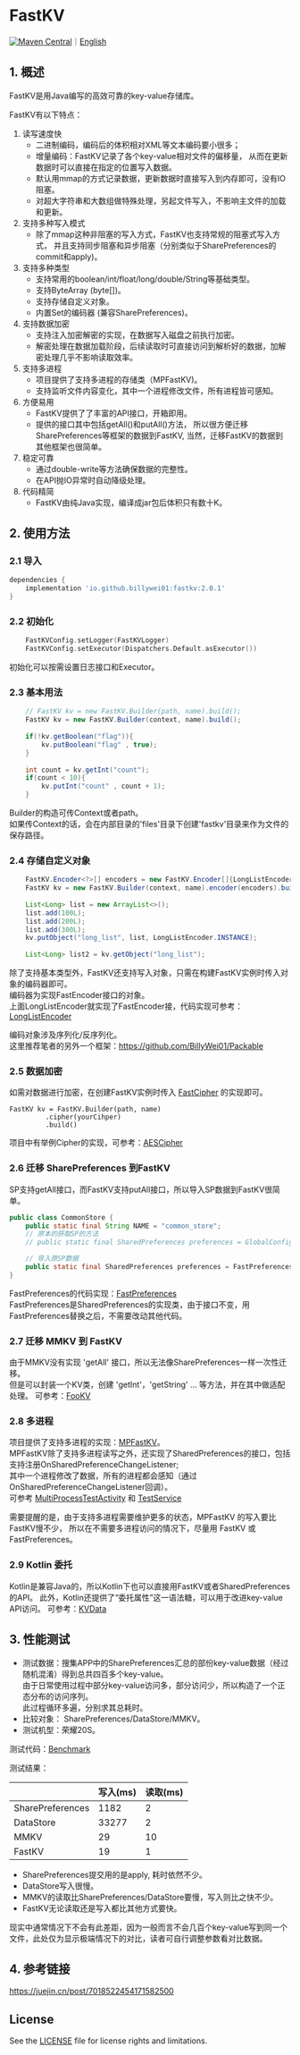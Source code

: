 # FastKV
[![Maven Central](https://img.shields.io/maven-central/v/io.github.billywei01/fastkv)](https://search.maven.org/artifact/io.github.billywei01/fastkv)｜[English](README_EN.md)

## 1. 概述
FastKV是用Java编写的高效可靠的key-value存储库。<br>

FastKV有以下特点：
1. 读写速度快
    - 二进制编码，编码后的体积相对XML等文本编码要小很多；
    - 增量编码：FastKV记录了各个key-value相对文件的偏移量，
      从而在更新数据时可以直接在指定的位置写入数据。
    - 默认用mmap的方式记录数据，更新数据时直接写入到内存即可，没有IO阻塞。
    - 对超大字符串和大数组做特殊处理，另起文件写入，不影响主文件的加载和更新。
2. 支持多种写入模式
   - 除了mmap这种非阻塞的写入方式，FastKV也支持常规的阻塞式写入方式，
     并且支持同步阻塞和异步阻塞（分别类似于SharePreferences的commit和apply)。
3. 支持多种类型
   - 支持常用的boolean/int/float/long/double/String等基础类型。
   - 支持ByteArray (byte[])。
   - 支持存储自定义对象。
   - 内置Set<String>的编码器 (兼容SharePreferences)。
4. 支持数据加密
   - 支持注入加密解密的实现，在数据写入磁盘之前执行加密。
   - 解密处理在数据加载阶段，后续读取时可直接访问到解析好的数据，加解密处理几乎不影响读取效率。
5. 支持多进程
   - 项目提供了支持多进程的存储类（MPFastKV)。
   - 支持监听文件内容变化，其中一个进程修改文件，所有进程皆可感知。
6. 方便易用
   - FastKV提供了了丰富的API接口，开箱即用。
   - 提供的接口其中包括getAll()和putAll()方法，
     所以很方便迁移SharePreferences等框架的数据到FastKV, 当然，迁移FastKV的数据到其他框架也很简单。
7. 稳定可靠
   - 通过double-write等方法确保数据的完整性。
   - 在API抛IO异常时自动降级处理。
8. 代码精简
   - FastKV由纯Java实现，编译成jar包后体积只有数十K。
   
## 2. 使用方法

### 2.1 导入

```gradle
dependencies {
    implementation 'io.github.billywei01:fastkv:2.0.1'
}
```

### 2.2 初始化
```kotlin
    FastKVConfig.setLogger(FastKVLogger)
    FastKVConfig.setExecutor(Dispatchers.Default.asExecutor())
```
初始化可以按需设置日志接口和Executor。


### 2.3 基本用法

```java
    // FastKV kv = new FastKV.Builder(path, name).build();
    FastKV kv = new FastKV.Builder(context, name).build();
    
    if(!kv.getBoolean("flag")){
        kv.putBoolean("flag" , true);
    }
    
    int count = kv.getInt("count");
    if(count < 10){
        kv.putInt("count" , count + 1);
    }
```

Builder的构造可传Context或者path。<br>
如果传Context的话，会在内部目录的'files'目录下创建'fastkv'目录来作为文件的保存路径。

### 2.4 存储自定义对象

```java
    FastKV.Encoder<?>[] encoders = new FastKV.Encoder[]{LongListEncoder.INSTANCE};
    FastKV kv = new FastKV.Builder(context, name).encoder(encoders).build();
        
    List<Long> list = new ArrayList<>();
    list.add(100L);
    list.add(200L);
    list.add(300L);
    kv.putObject("long_list", list, LongListEncoder.INSTANCE);
    
    List<Long> list2 = kv.getObject("long_list");
```

除了支持基本类型外，FastKV还支持写入对象，只需在构建FastKV实例时传入对象的编码器即可。<br>
编码器为实现FastEncoder接口的对象。<br>
上面LongListEncoder就实现了FastEncoder接，代码实现可参考：
[LongListEncoder](https://github.com/BillyWei01/FastKV/blob/app/src/main/java/io/fastkv/fastkvdemo/fastkv/LongListEncoder.kt) <br>

编码对象涉及序列化/反序列化。<br>
这里推荐笔者的另外一个框架：https://github.com/BillyWei01/Packable

### 2.5 数据加密
如需对数据进行加密，在创建FastKV实例时传入
[FastCipher](https://github.com/BillyWei01/FastKV/blob/main/fastkv/src/main/java/io/fastkv/interfaces/FastCipher.java) 的实现即可。

```
FastKV kv = FastKV.Builder(path, name)
         .cipher(yourCihper)
         .build()
```

项目中有举例Cipher的实现，可参考：[AESCipher](https://github.com/BillyWei01/FastKV/blob/main/app/src/main/java/io/fastkvdemo/fastkv/AESCipher.java)

### 2.6 迁移 SharePreferences 到FastKV

SP支持getAll接口，而FastKV支持putAll接口，所以导入SP数据到FastKV很简单。

```java
public class CommonStore {
    public static final String NAME = "common_store";
    // 原本的获取SP的方法
    // public static final SharedPreferences preferences = GlobalConfig.appContext.getSharedPreferences(NAME, Context.MODE_PRIVATE);

    // 导入原SP数据
    public static final SharedPreferences preferences = FastPreferences.adapt(GlobalConfig.appContext, NAME);
}
```

FastPreferences的代码实现：[FastPreferences](https://github.com/BillyWei01/FastKV/blob/main/fastkv/src/main/java/io/fastkv/FastPreferences.java) <br>
FastPreferences是SharedPreferences的实现类，由于接口不变，用FastPreferences替换之后，不需要改动其他代码。<br>

### 2.7 迁移 MMKV 到 FastKV
由于MMKV没有实现 'getAll' 接口，所以无法像SharePreferences一样一次性迁移。<br>
但是可以封装一个KV类，创建 'getInt'，'getString' ... 等方法，并在其中做适配处理。
可参考：[FooKV](https://github.com/BillyWei01/FastKV/blob/main/app/src/main/java/io/fastkvdemo/storage/FooKV.java)

### 2.8 多进程
项目提供了支持多进程的实现：[MPFastKV](https://github.com/BillyWei01/FastKV/blob/main/fastkv/src/main/java/io/fastkv/MPFastKV.java)。<br>
MPFastKV除了支持多进程读写之外，还实现了SharedPreferences的接口，包括支持注册OnSharedPreferenceChangeListener;<br>
其中一个进程修改了数据，所有的进程都会感知（通过OnSharedPreferenceChangeListener回调）。<br>
可参考 [MultiProcessTestActivity](https://github.com/BillyWei01/FastKV/blob/main/app/src/main/java/io/fastkv/fastkvdemo/MultiProcessTestActivity.kt) 
和 [TestService](https://github.com/BillyWei01/FastKV/blob/main/app/src/main/java/io/fastkv/fastkvdemo/TestService.kt)

需要提醒的是，由于支持多进程需要维护更多的状态，MPFastKV 的写入要比FastKV慢不少，
所以在不需要多进程访问的情况下，尽量用 FastKV 或 FastPreferences。

### 2.9 Kotlin 委托
Kotlin是兼容Java的，所以Kotlin下也可以直接用FastKV或者SharedPreferences的API。
此外，Kotlin还提供了“委托属性”这一语法糖，可以用于改进key-value API访问。
可参考：[KVData](https://github.com/BillyWei01/FastKV/blob/main/app/src/main/java/io/fastkv/fastkvdemo/fastkv/KVData.kt)

## 3. 性能测试
- 测试数据：搜集APP中的SharePreferences汇总的部份key-value数据（经过随机混淆）得到总共四百多个key-value。<br>
          由于日常使用过程中部分key-value访问多，部分访问少，所以构造了一个正态分布的访问序列。<br>
          此过程循环多遍，分别求其总耗时。
- 比较对象： SharePreferences/DataStore/MMKV。
- 测试机型：荣耀20S。

测试代码：[Benchmark](https://github.com/BillyWei01/FastKV/blob/main/app/src/main/java/io/fastkv/fastkvdemo/Benchmark.kt)

测试结果：

| | 写入(ms) |读取(ms) 
---|---|---
SharePreferences | 1182 | 2
DataStore | 33277 | 2
MMKV | 29 | 10
FastKV  | 19 | 1 

- SharePreferences提交用的是apply, 耗时依然不少。
- DataStore写入很慢。
- MMKV的读取比SharePreferences/DataStore要慢，写入则比之快不少。
- FastKV无论读取还是写入都比其他方式要快。

现实中通常情况下不会有此差距，因为一般而言不会几百个key-value写到同一个文件，此处仅为显示极端情况下的对比，读者可自行调整参数看对比数据。

## 4. 参考链接
https://juejin.cn/post/7018522454171582500

## License
See the [LICENSE](LICENSE) file for license rights and limitations.



